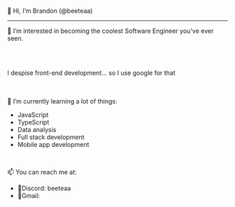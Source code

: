 👋 Hi, I’m Brandon (@beeteaa)
<hr>
👀 I’m interested in becoming the coolest Software Engineer you've ever seen.

<br/><br/>

I despise front-end development... so I use google for that

<br/><br/>
🌱 I’m currently learning a lot of things:
  - JavaScript
  - TypeScript
  - Data analysis
  - Full stack development
  - Mobile app development

<br/>

📫 You can reach me at:
  - 🤖Discord: beeteaa
  - 💌Gmail: 
